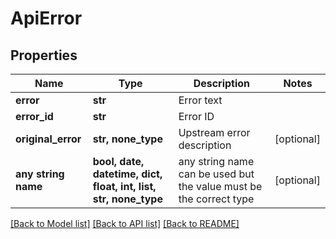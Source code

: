 # ApiError



## Properties
Name | Type | Description | Notes
------------ | ------------- | ------------- | -------------
**error** | **str** | Error text | 
**error_id** | **str** | Error ID | 
**original_error** | **str, none_type** | Upstream error description | [optional] 
**any string name** | **bool, date, datetime, dict, float, int, list, str, none_type** | any string name can be used but the value must be the correct type | [optional]

[[Back to Model list]](../README.md#documentation-for-models) [[Back to API list]](../README.md#documentation-for-api-endpoints) [[Back to README]](../README.md)


